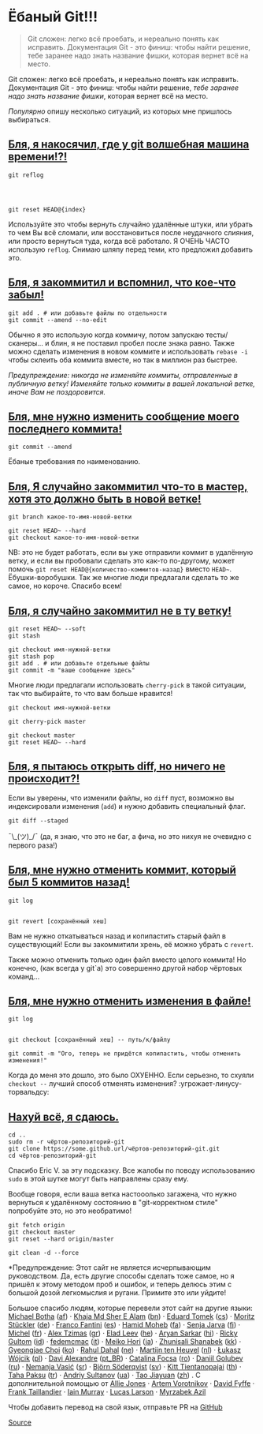 # Ёбаный Git!!!

> Git сложен: легко всё проебать, и нереально понять как исправить. Документация Git - это финиш: чтобы найти решение, тебе заранее надо знать название фишки, которая вернет всё на место.

Git сложен: легко всё проебать, и нереально понять как исправить. Документация Git - это финиш: чтобы найти решение, _тебе заранее надо знать название фишки_, которая вернет всё на место.

_Популярно_ опишу несколько ситуаций, из которых мне пришлось выбираться.

[Бля, я накосячил, где у git волшебная машина времени!?!](#волшебная-машина-времени)
------------------------------------------------------------------------------------

    git reflog
    
    
    
    
    git reset HEAD@{index}
    

Используйте это чтобы вернуть случайно удалённые штуки, или убрать то чем Вы всё сломали, или восстановиться после неудачного слияния, или просто вернуться туда, когда всё работало. Я ОЧЕНЬ ЧАСТО использую `reflog`. Снимаю шляпу перед теми, кто предложил добавить это.

[Бля, я закоммитил и вспомнил, что кое-что забыл!](#изменить-последний-коммит)
------------------------------------------------------------------------------

    
    git add . # или добавьте файлы по отдельности
    git commit --amend --no-edit
    
    

Обычно я это использую когда коммичу, потом запускаю тесты/сканеры... и блин, я не поставил пробел после знака равно. Также можно сделать изменения в новом коммите и использовать `rebase -i` чтобы склеить оба коммита вместе, но так в миллион раз быстрее.

_Предупреждение: никогда не изменяйте коммиты, отправленные в публичную ветку! Изменяйте только коммиты в вашей локальной ветке, иначе Вам не поздоровится._

[Бля, мне нужно изменить сообщение моего последнего коммита!](#изменить-сообщение-последнего-коммита)
-----------------------------------------------------------------------------------------------------

    git commit --amend
    

Ёбаные требования по наименованию.

[Бля, Я случайно закоммитил что-то в мастер, хотя это должно быть в новой ветке!](#случайный-коммит-в-мастер)
-------------------------------------------------------------------------------------------------------------

    
    git branch какое-то-имя-новой-ветки
    
    git reset HEAD~ --hard
    git checkout какое-то-имя-новой-ветки
    

NB: это не будет работать, если вы уже отправили коммит в удалённую ветку, и если вы пробовали сделать это как-то по-другому, может помочь `git reset HEAD@{количество-коммитов-назад}` вместо `HEAD~`. Ёбушки-воробушки. Так же многие люди предлагали сделать то же самое, но короче. Спасибо всем!

[Бля, я случайно закоммитил не в ту ветку!](#случайный-коммит-не-в-ту-ветку)
----------------------------------------------------------------------------

    
    git reset HEAD~ --soft
    git stash
    
    git checkout имя-нужной-ветки
    git stash pop
    git add . # или добавьте отдельные файлы
    git commit -m "ваше сообщение здесь"
    

Многие люди предлагали использовать `cherry-pick` в такой ситуации, так что выбирайте, то что вам больше нравится!

    git checkout имя-нужной-ветки
    
    git cherry-pick master
    
    git checkout master
    git reset HEAD~ --hard

[Бля, я пытаюсь открыть diff, но ничего не происходит?!](#где-мой-diff)
-----------------------------------------------------------------------

Если вы уверены, что изменили файлы, но `diff` пуст, возможно вы индексировали изменения (`add`) и нужно добавить специальный флаг.

    git diff --staged

¯\\\_(ツ)\_/¯ (да, я знаю, что это не баг, а фича, но это нихуя не очевидно с первого раза!)

[Бля, мне нужно отменить коммит, который был 5 коммитов назад!](#отменить-коммит)
---------------------------------------------------------------------------------

    
    git log
    
    
    git revert [сохранённый хеш]
    
    
    

Вам не нужно откатываться назад и копипастить старый файл в существующий! Если вы закоммитили хрень, её можно убрать с `revert`.

Также можно отменить только один файл вместо целого коммита! Но конечно, (как всегда у git\`а) это совершенно другой набор чёртовых команд...

[Бля, мне нужно отменить изменения в файле!](#отменить-изменения)
-----------------------------------------------------------------

    
    git log
    
    
    git checkout [сохранённый хеш] -- путь/к/файлу
    
    git commit -m "Ого, теперь не придётся копипастить, чтобы отменить изменения!"

Когда до меня это дошло, это было ОХУЕННО. Если серьезно, то схуяли `checkout --` лучший способ отменять изменения? :угрожает-линусу-торвальдсу:

[Нахуй всё, я сдаюсь.](#к-чёрту-всё)
------------------------------------

    cd ..
    sudo rm -r чёртов-репозиторий-git
    git clone https://some.github.url/чёртов-репозиторий-git.git
    cd чёртов-репозиторий-git

Спасибо Eric V. за эту подсказку. Все жалобы по поводу использованию `sudo` в этой шутке могут быть направлены сразу ему.

Вообще говоря, если ваша ветка настооолько загажена, что нужно вернуться к удалённому состоянию в "git-корректном стиле" попробуйте это, но это необратимо!

    
    git fetch origin
    git checkout master
    git reset --hard origin/master
    
    git clean -d --force
    

\*Предупреждение: Этот сайт не является исчерпывающим руководством. Да, есть другие способы сделать тоже самое, но я пришёл к этому методом проб и ошибок, и теперь делюсь этим с большой дозой легкомыслия и ругани. Примите это или уйдите!

Большое спасибо людям, которые перевели этот сайт на другие языки: [Michael Botha](https://github.com/michaeljabotha) ([af](chrome-extension://cjedbglnccaioiolemnfhjncicchinao/af)) · [Khaja Md Sher E Alam](https://github.com/sheralam) ([bn](chrome-extension://cjedbglnccaioiolemnfhjncicchinao/bn)) · [Eduard Tomek](https://github.com/edee111) ([cs](chrome-extension://cjedbglnccaioiolemnfhjncicchinao/cs)) · [Moritz Stückler](https://github.com/pReya) ([de](chrome-extension://cjedbglnccaioiolemnfhjncicchinao/de)) · [Franco Fantini](https://github.com/francofantini) ([es](chrome-extension://cjedbglnccaioiolemnfhjncicchinao/es)) · [Hamid Moheb](https://github.com/hamidmoheb1) ([fa](chrome-extension://cjedbglnccaioiolemnfhjncicchinao/fa)) · [Senja Jarva](https://github.com/sjarva) ([fi](chrome-extension://cjedbglnccaioiolemnfhjncicchinao/fi)) · [Michel](https://github.com/michelc) ([fr](chrome-extension://cjedbglnccaioiolemnfhjncicchinao/fr)) · [Alex Tzimas](https://github.com/Tzal3x) ([gr](chrome-extension://cjedbglnccaioiolemnfhjncicchinao/gr)) · [Elad Leev](https://github.com/eladleev) ([he](chrome-extension://cjedbglnccaioiolemnfhjncicchinao/he)) · [Aryan Sarkar](https://github.com/aryansarkar13) ([hi](chrome-extension://cjedbglnccaioiolemnfhjncicchinao/hi)) · [Ricky Gultom](https://github.com/quellcrist-falconer) ([id](chrome-extension://cjedbglnccaioiolemnfhjncicchinao/id)) · [fedemcmac](https://github.com/fedemcmac) ([it](chrome-extension://cjedbglnccaioiolemnfhjncicchinao/it)) · [Meiko Hori](https://github.com/meih) ([ja](chrome-extension://cjedbglnccaioiolemnfhjncicchinao/ja)) · [Zhunisali Shanabek](https://github.com/zshanabek) ([kk](chrome-extension://cjedbglnccaioiolemnfhjncicchinao/kk)) · [Gyeongjae Choi](https://github.com/ryanking13) ([ko](chrome-extension://cjedbglnccaioiolemnfhjncicchinao/ko)) · [Rahul Dahal](https://github.com/rahuldahal) ([ne](chrome-extension://cjedbglnccaioiolemnfhjncicchinao/ne)) · [Martijn ten Heuvel](https://github.com/MartijntenHeuvel) ([nl](chrome-extension://cjedbglnccaioiolemnfhjncicchinao/nl)) · [Łukasz Wójcik](https://github.com/lwojcik) ([pl](chrome-extension://cjedbglnccaioiolemnfhjncicchinao/pl)) · [Davi Alexandre](https://github.com/davialexandre) ([pt\_BR](chrome-extension://cjedbglnccaioiolemnfhjncicchinao/pt_BR)) · [Catalina Focsa](https://github.com/catalinafox) ([ro](chrome-extension://cjedbglnccaioiolemnfhjncicchinao/ro)) · [Daniil Golubev](https://github.com/dadyarri) ([ru](chrome-extension://cjedbglnccaioiolemnfhjncicchinao/ru)) · [Nemanja Vasić](https://github.com/GoodbyePlanet) ([sr](chrome-extension://cjedbglnccaioiolemnfhjncicchinao/sr)) · [Björn Söderqvist](https://github.com/cybear) ([sv](chrome-extension://cjedbglnccaioiolemnfhjncicchinao/sv)) · [Kitt Tientanopajai](https://github.com/kitt-tientanopajai) ([th](chrome-extension://cjedbglnccaioiolemnfhjncicchinao/th)) · [Taha Paksu](https://github.com/tpaksu) ([tr](chrome-extension://cjedbglnccaioiolemnfhjncicchinao/tr)) · [Andriy Sultanov](https://github.com/LastGenius-edu) ([ua](chrome-extension://cjedbglnccaioiolemnfhjncicchinao/ua)) · [Tao Jiayuan](https://github.com/taojy123) ([zh](chrome-extension://cjedbglnccaioiolemnfhjncicchinao/zh)) . С дополнительной помощью от [Allie Jones](https://github.com/alliejones) · [Artem Vorotnikov](https://github.com/vorot93) · [David Fyffe](https://github.com/davidfyffe) · [Frank Taillandier](https://github.com/DirtyF) · [Iain Murray](https://github.com/imurray) · [Lucas Larson](https://github.com/LucasLarson) · [Myrzabek Azil](https://github.com/mvrzvbvk)

Чтобы добавить перевод на свой язык, отправьте PR на [GitHub](https://github.com/ksylor/ohshitgit)


[Source](https://ohshitgit.com/ru)